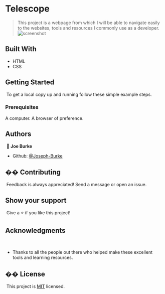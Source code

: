 # Telescope
> This project is a webpage from which I will be able to navigate easily to the websites, tools and resources I commonly use as a developer.
​
![screenshot](./screenshot.png)
​
## Built With
- HTML
- CSS
​
## Getting Started
​
To get a local copy up and running follow these simple example steps.
​
### Prerequisites
A computer.
A browser of preference.
​
## Authors
​
👤 **Joe Burke**
​
- Github: [@Joseph-Burke](https://github.com/Joseph-Burke)
​
## �� Contributing
​
Feedback is always appreciated! Send a message or open an issue.
​
## Show your support
​
Give a ⭐️ if you like this project!
​
## Acknowledgments
​
- Thanks to all the people out there who helped make these excellent tools and learning resources.
​
## �� License
​
This project is [MIT](lic.url) licensed.